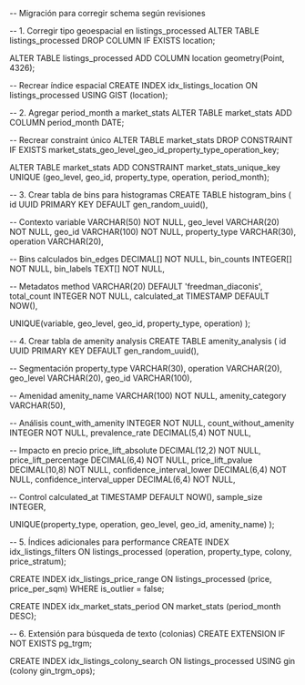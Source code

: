-- Migración para corregir schema según revisiones

-- 1. Corregir tipo geoespacial en listings_processed
ALTER TABLE listings_processed 
  DROP COLUMN IF EXISTS location;

ALTER TABLE listings_processed 
  ADD COLUMN location geometry(Point, 4326);

-- Recrear índice espacial
CREATE INDEX idx_listings_location ON listings_processed USING GIST (location);

-- 2. Agregar period_month a market_stats
ALTER TABLE market_stats 
  ADD COLUMN period_month DATE;

-- Recrear constraint único
ALTER TABLE market_stats 
  DROP CONSTRAINT IF EXISTS market_stats_geo_level_geo_id_property_type_operation_key;

ALTER TABLE market_stats 
  ADD CONSTRAINT market_stats_unique_key 
  UNIQUE (geo_level, geo_id, property_type, operation, period_month);

-- 3. Crear tabla de bins para histogramas
CREATE TABLE histogram_bins (
  id UUID PRIMARY KEY DEFAULT gen_random_uuid(),
  
  -- Contexto
  variable VARCHAR(50) NOT NULL,
  geo_level VARCHAR(20) NOT NULL,
  geo_id VARCHAR(100) NOT NULL,
  property_type VARCHAR(30),
  operation VARCHAR(20),
  
  -- Bins calculados
  bin_edges DECIMAL[] NOT NULL,
  bin_counts INTEGER[] NOT NULL,
  bin_labels TEXT[] NOT NULL,
  
  -- Metadatos
  method VARCHAR(20) DEFAULT 'freedman_diaconis',
  total_count INTEGER NOT NULL,
  calculated_at TIMESTAMP DEFAULT NOW(),
  
  UNIQUE(variable, geo_level, geo_id, property_type, operation)
);

-- 4. Crear tabla de amenity analysis
CREATE TABLE amenity_analysis (
  id UUID PRIMARY KEY DEFAULT gen_random_uuid(),
  
  -- Segmentación
  property_type VARCHAR(30),
  operation VARCHAR(20),
  geo_level VARCHAR(20),
  geo_id VARCHAR(100),
  
  -- Amenidad
  amenity_name VARCHAR(100) NOT NULL,
  amenity_category VARCHAR(50),
  
  -- Análisis
  count_with_amenity INTEGER NOT NULL,
  count_without_amenity INTEGER NOT NULL,
  prevalence_rate DECIMAL(5,4) NOT NULL,
  
  -- Impacto en precio
  price_lift_absolute DECIMAL(12,2) NOT NULL,
  price_lift_percentage DECIMAL(6,4) NOT NULL,
  price_lift_pvalue DECIMAL(10,8) NOT NULL,
  confidence_interval_lower DECIMAL(6,4) NOT NULL,
  confidence_interval_upper DECIMAL(6,4) NOT NULL,
  
  -- Control
  calculated_at TIMESTAMP DEFAULT NOW(),
  sample_size INTEGER,
  
  UNIQUE(property_type, operation, geo_level, geo_id, amenity_name)
);

-- 5. Índices adicionales para performance
CREATE INDEX idx_listings_filters ON listings_processed 
  (operation, property_type, colony, price_stratum);

CREATE INDEX idx_listings_price_range ON listings_processed 
  (price, price_per_sqm) WHERE is_outlier = false;

CREATE INDEX idx_market_stats_period ON market_stats (period_month DESC);

-- 6. Extensión para búsqueda de texto (colonias)
CREATE EXTENSION IF NOT EXISTS pg_trgm;

CREATE INDEX idx_listings_colony_search ON listings_processed 
  USING gin (colony gin_trgm_ops);
